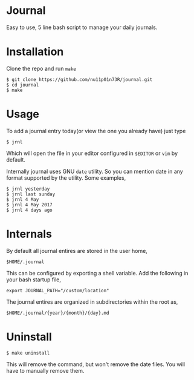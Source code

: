 # Journal

Easy to use, 5 line bash script to manage your daily journals.

# Installation

Clone the repo and run `make`

```
$ git clone https://github.com/nu11p01n73R/journal.git
$ cd journal
$ make
```

# Usage

To add a journal entry today(or view the one you already have) just type 
```
$ jrnl
```

Which will open the file in your editor configured in `$EDITOR` or `vim` 
by default.


Internally journal uses GNU `date` utility. So you can mention date in any
format supported by the utility. Some examples,

```
$ jrnl yesterday        
$ jrnl last sunday      
$ jrnl 4 May 
$ jrnl 4 May 2017      
$ jrnl 4 days ago
```

# Internals
By default all journal entires are stored in the user home,

```
$HOME/.journal
```

This can be configured by exporting a shell variable. Add the 
following in your bash startup file,

```
export JOURNAL_PATH="/custom/location"
```

The journal entires are organized in subdirectories within the root
as,

```
$HOME/.journal/{year}/{month}/{day}.md
```

# Uninstall

```
$ make uninstall
```

This will remove the command, but won't remove the date files. You will
have to manually remove them.

